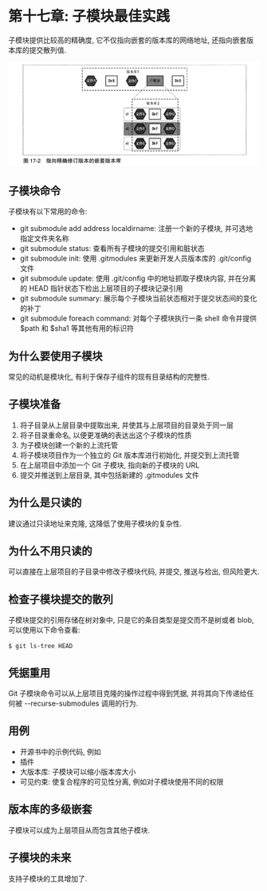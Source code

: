 # 第十七章: 子模块最佳实践 #

子模块提供比较高的精确度, 它不仅指向嵌套的版本库的网络地址, 还指向嵌套版本库的提交散列值.

![图 17-2 指向精确修订版本的嵌套版本库](./images/image17-01.png)

## 子模块命令 ##

子模块有以下常用的命令:

- git submodule add address localdirname: 注册一个新的子模块, 并可选地指定文件夹名称
- git submodule status: 查看所有子模块的提交引用和脏状态
- git submodule init: 使用 .gitmodules 来更新开发人员版本库的 .git/config 文件
- git submodule update: 使用 .git/config 中的地址抓取子模块内容, 并在分离的 HEAD 指针状态下检出上层项目的子模块记录引用
- git submodule summary: 展示每个子模块当前状态相对于提交状态间的变化的补丁
- git submodule foreach command: 对每个子模块执行一条 shell 命令并提供 $path 和 $sha1 等其他有用的标识符

## 为什么要使用子模块 ##

常见的动机是模块化, 有利于保存子组件的现有目录结构的完整性.

## 子模块准备 ##

1. 将子目录从上层目录中提取出来, 并使其与上层项目的目录处于同一层
2. 将子目录重命名, 以便更准确的表达出这个子模块的性质
3. 为子模块创建一个新的上流托管
4. 将子模块项目作为一个独立的 Git 版本库进行初始化, 并提交到上流托管
5. 在上层项目中添加一个 Git 子模块, 指向新的子模块的 URL
6. 提交并推送到上层目录, 其中包括新建的 .gitmodules 文件

## 为什么是只读的 ##

建议通过只读地址来克隆, 这降低了使用子模块的复杂性.

## 为什么不用只读的 ##

可以直接在上层项目的子目录中修改子模块代码, 并提交, 推送与检出, 但风险更大.

## 检查子模块提交的散列 ##

子模块提交的引用存储在树对象中, 只是它的条目类型是提交而不是树或者 blob, 可以使用以下命令查看:

```
$ git ls-tree HEAD
```

## 凭据重用 ##

Git 子模块命令可以从上层项目克隆的操作过程中得到凭据, 并将其向下传递给任何被 --recurse-submodules 调用的行为.

## 用例 ##

- 开源书中的示例代码, 例如 <Building and Testing Gradle>
- 插件
- 大版本库: 子模块可以缩小版本库大小
- 可见约束: 使复合程序的可见性分离, 例如对子模块使用不同的权限

## 版本库的多级嵌套 ##

子模块可以成为上层项目从而包含其他子模块.

## 子模块的未来 ##

支持子模块的工具增加了.
